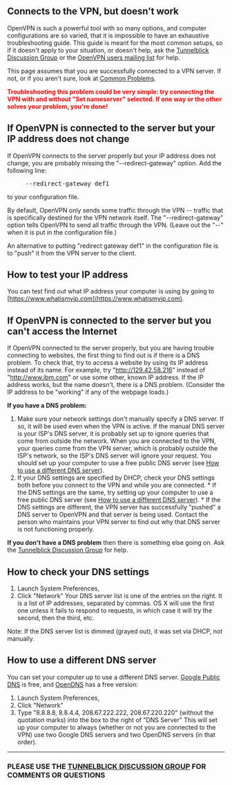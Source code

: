
## Connects to the VPN, but doesn't work ##
OpenVPN is such a powerful tool with so many options, and computer configurations are so varied, that it is impossible to have an exhaustive troubleshooting guide. This guide is meant for the most common setups, so if it doesn't apply to your situation, or doesn't help, ask the [Tunnelblick Discussion Group](https://groups.google.com/forum/#!forum/tunnelblick-discuss) or the [OpenVPN users mailing list](http://news.gmane.org/gmane.network.openvpn.user) for help.

This page assumes that you are successfully connected to a VPN server. If not, or if you aren't sure, look at [Common Problems](cCommonProblems.md).

<font color='red'><b>Troubleshooting this problem could be very simple: try connecting the VPN with and without "Set nameserver" selected. If one way or the other solves your problem, you're done!</b></font>

## If OpenVPN is connected to the server but your IP address does not change ##
If OpenVPN connects to the server properly but your IP address does not change, you are probably missing the "--redirect-gateway" option. Add the following line:
<pre>     --redirect-gateway def1</pre>
to your configuration file.

By default, OpenVPN only sends some traffic through the VPN -- traffic that is specifically destined for the VPN network itself. The "--redirect-gateway" option tells OpenVPN to send all traffic through the VPN. (Leave out the "--" when it is put in the configuration file.)

An alternative to putting "redirect gateway def1" in the configuration file is to "push" it from the VPN server to the client.

## How to test your IP address ##
You can test find out what IP address your computer is using by going to [https://www.whatismyip.com](https://www.whatismyip.com).

## If OpenVPN is connected to the server but you can't access the Internet ##
If OpenVPN connected to the server properly, but you are having trouble connecting to websites, the first thing to find out is if there is a DNS problem. To check that, try to access a website by using its IP address instead of its name. For example, try "http://129.42.58.216" instead of "http://www.ibm.com" or use some other, known IP address. If the IP address works, but the name doesn't, there is a DNS problem. (Consider the IP address to be "working" if any of the webpage loads.)

**If you have a DNS problem:**
  1. Make sure your network settings don't manually specify a DNS server. If so, it will be used even when the VPN is active. If the manual DNS server is your ISP's DNS server, it is probably set up to ignore queries that come from outside the network. When you are connected to the VPN, your queries come from the VPN server, which is probably outside the ISP's network, so the ISP's DNS server will ignore your request. You should set up your computer to use a free public DNS server (see [How to use a different DNS server](#How_to_use_a_different_DNS_server.md)).
  1. If your DNS settings are specified by DHCP, check your DNS settings both before you connect to the VPN and while you are connected.
    * If the DNS settings are the same, try setting up your computer to use a free public DNS server (see [How to use a different DNS server](#How_to_use_a_different_DNS_server.md)).
    * If the DNS settings are different, the VPN server has successfully "pushed" a DNS server to OpenVPN and that server is being used. Contact the person who maintains your VPN server to find out why that DNS server is not functioning properly.

**If you don't have a DNS problem** then there is something else going on. Ask the [Tunnelblick Discussion Group](https://groups.google.com/forum/#!forum/tunnelblick-discuss) for help.

## How to check your DNS settings ##
  1. Launch System Preferences,
  1. Click "Network"
Your DNS server list is one of the entries on the right. It is a list of IP addresses, separated by commas. OS X will use the first one unless it fails to respond to requests, in which case it will try the second, then the third, etc.

Note: If the DNS server list is dimmed (grayed out), it was set via DHCP, not manually.

## How to use a different DNS server ##
You can set your computer up to use a different DNS server.  [Google Public DNS](https://code.google.com/speed/public-dns/) is free, and [OpenDNS](http://www.opendns.com/) has a free version:
  1. Launch System Preferences,
  1. Click "Network"
  1. Type "8.8.8.8, 8.8.4.4, 208.67.222.222, 208.67.220.220" (without the quotation marks) into the box to the right of "DNS Server"
This will set up your computer to always (whether or not you are connected to the VPN) use two Google DNS servers and two OpenDNS servers (in that order).


---


### PLEASE USE THE [TUNNELBLICK DISCUSSION GROUP](https://groups.google.com/forum/#!forum/tunnelblick-discuss) FOR COMMENTS OR QUESTIONS